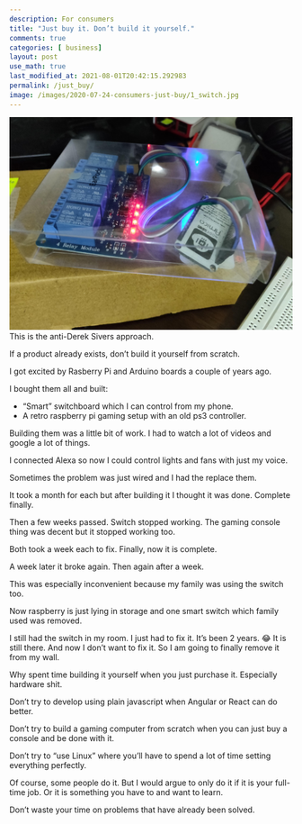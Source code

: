 ```yaml
---
description: For consumers
title: "Just buy it. Don’t build it yourself."
comments: true
categories: [ business]
layout: post
use_math: true
last_modified_at: 2021-08-01T20:42:15.292983
permalink: /just_buy/
image: /images/2020-07-24-consumers-just-buy/1_switch.jpg
---
```


![](/images/2020-07-24-consumers-just-buy/1_switch.jpg)
This is the anti-Derek Sivers approach.

If a product already exists, don’t build it yourself from scratch.

I got excited by Rasberry Pi and Arduino boards a couple of years ago.

I bought them all and built:
- “Smart” switchboard which I can control from my phone.
- A retro raspberry pi gaming setup with an old ps3 controller.

Building them was a little bit of work. I had to watch a lot of videos and google a lot of things.

I connected Alexa so now I could control lights and fans with just my voice.

Sometimes the problem was just wired and I had the replace them.

It took a month for each but after building it I thought it was done. Complete finally.

Then a few weeks passed. Switch stopped working. The gaming console thing was decent but it stopped working too.

Both took a week each to fix. Finally, now it is complete.

A week later it broke again. Then again after a week.

This was especially inconvenient because my family was using the switch too.

Now raspberry is just lying in storage and one smart switch which family used was removed.

I still had the switch in my room. I just had to fix it. It’s been 2 years. 😂 It is still there. And now I don’t want to fix it. So I am going to finally remove it from my wall.

Why spent time building it yourself when you just purchase it. Especially hardware shit.

Don’t try to develop using plain javascript when Angular or React can do better.

Don’t try to build a gaming computer from scratch when you can just buy a console and be done with it.

Don’t try to “use Linux” where you’ll have to spend a lot of time setting everything perfectly.

Of course, some people do it. But I would argue to only do it if it is your full-time job. Or it is something you have to and want to learn.

Don’t waste your time on problems that have already been solved.